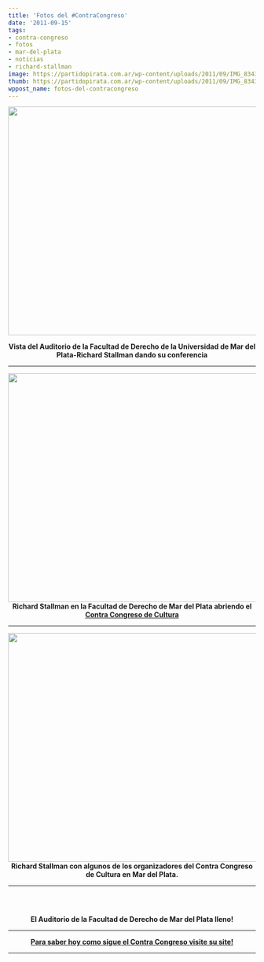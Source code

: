 ```yaml
---
title: 'Fotos del #ContraCongreso'
date: '2011-09-15'
tags:
- contra-congreso
- fotos
- mar-del-plata
- noticias
- richard-stallman
image: https://partidopirata.com.ar/wp-content/uploads/2011/09/IMG_8343.jpg
thumb: https://partidopirata.com.ar/wp-content/uploads/2011/09/IMG_8343.jpg
wppost_name: fotos-del-contracongreso
---
```


<p style="text-align: center;"><a href="https://partidopirata.com.ar/wp-content/uploads/2011/09/IMG_8324.jpg"><img class="aligncenter size-large wp-image-1817" title="IMG_8324" src="https://partidopirata.com.ar/wp-content/uploads/2011/09/IMG_8324-1024x768.jpg" alt="" width="620" height="465" /></a></p>
<p style="text-align: center;"><strong>Vista del Auditorio de la Facultad de Derecho de la Universidad de Mar del Plata-Richard Stallman dando su conferencia</strong></p>


<hr />
<p style="text-align: center;"><a href="https://partidopirata.com.ar/wp-content/uploads/2011/09/IMG_8319.jpg"><img class="aligncenter size-large wp-image-1816" title="IMG_8319" src="https://partidopirata.com.ar/wp-content/uploads/2011/09/IMG_8319-1024x768.jpg" alt="" width="620" height="465" /></a>
<strong>Richard Stallman en la Facultad de Derecho de Mar del Plata abriendo el <a href="http://contracongreso.com.ar/" target="_blank">Contra Congreso de Cultura</a></strong></p>


<hr />
<p style="text-align: center;"><a href="https://partidopirata.com.ar/wp-content/uploads/2011/09/IMG_83431.jpg"><img class="aligncenter size-large wp-image-1819" title="IMG_8343" src="https://partidopirata.com.ar/wp-content/uploads/2011/09/IMG_83431-1024x768.jpg" alt="" width="620" height="465" /></a><a href="https://partidopirata.com.ar/wp-content/uploads/2011/09/IMG_8324.jpg">
</a><strong>Richard Stallman con algunos de los organizadores del Contra Congreso de Cultura en Mar del Plata.</strong></p>


<hr />

<img class="aligncenter" src="http://4.bp.blogspot.com/-ZmqIBL2LclY/TnHbYI7Y7NI/AAAAAAAAEUE/Iml8HW67Mhg/s400/IMG_8250.JPG" alt="" />

&nbsp;
<p style="text-align: center;"><strong>El Auditorio de la Facultad de Derecho de Mar del Plata lleno!</strong></p>


<hr />
<p style="text-align: center;"><strong><a href="http://contracongreso.com.ar/" target="_blank">Para saber hoy como sigue el Contra Congreso visite su site!</a></strong></p>


<hr />
